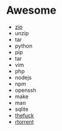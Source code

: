 # Awesome

* [zip](https://www.geeksforgeeks.org/zip-command-in-linux-with-examples/)
* unzip
* tar
* python
* pip
* tar
* vim
* php
* nodejs
* npm
* openssh
* make
* man
* sqlite
* [thefuck](https://github.com/nvbn/thefuck)
* [rtorrent](https://github.com/rakshasa/rtorrent)
